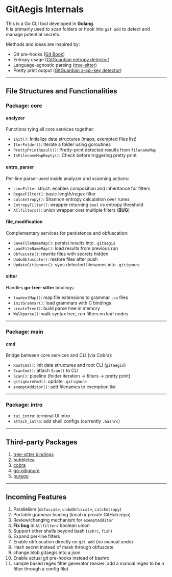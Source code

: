 # GitAegis Internals

This is a Go CLI tool developed in **Golang**.  
It is primarily used to scan folders or hook into `git add` to detect and manage potential secrets.

Methods and ideas are inspired by:
- Git pre-hooks ([Git Book](https://git-scm.com/book/ms/v2/Customizing-Git-Git-Hooks))  
- Entropy usage ([GitGuardian entropy detector](https://docs.gitguardian.com/secrets-detection/secrets-detection-engine/detectors/generics/generic_high_entropy_secret))  
- Language-agnostic parsing ([tree-sitter](https://tree-sitter.github.io/tree-sitter/))  
- Pretty print output ([GitGuardian x-api-key detector](https://docs.gitguardian.com/secrets-detection/secrets-detection-engine/detectors/generics/x_api_key))  

---

## File Structures and Functionalities

### Package: **core**
#### analyzer
Functions tying all core services together:
- `Init()`: Initialize data structures (maps, exempted files list)  
- `IterFolder()`: Iterate a folder using goroutines  
- `PrettyPrintResult()`: Pretty-print detected results from `filenameMap`  
- `IsFilenameMapEmpty()`: Check before triggering pretty print  

#### entro_parser
Per-line parser used inside analyzer and scanning actions:
- `LineFilter` struct: enables composition and inheritance for filters  
- `RegexFilter()`: basic length/regex filter  
- `calcEntropy()`: Shannon entropy calculation over runes  
- `EntropyFilter()`: wrapper returning `bool` vs entropy threshold  
- `Allfilters()`: union wrapper over multiple filters (**BUG**)  

#### file_modification
Complementary services for persistence and obfuscation:
- `SaveFileNameMap()`: persist results into `.gitaegis`  
- `LoadFileNameMap()`: load results from previous run  
- `Obfuscate()`: rewrite files with secrets hidden  
- `UndoObfuscate()`: restore files after push  
- `UpdateGitignore()`: sync detected filenames into `.gitignore`  

#### sitter
Handles **go-tree-sitter** bindings:
- `loadextMap()`: map file extensions to grammar `.so` files  
- `initGrammar()`: load grammars with C bindings  
- `createTree()`: build parse tree in memory  
- `Walkparse()`: walk syntax tree, run filters on leaf nodes  

---

### Package: **main**
#### cmd
Bridge between core services and CLI (via Cobra):
- `RootCmd()`: init data structures and root CLI (`gitaegis`)  
- `ScanCmd()`: attach `Scan()` to CLI  
- `Scan()`: pipeline (folder iteration → filters → pretty print)  
- `gitignoreCmd()`: update `.gitignore`  
- `exemptAdditor()`: add filenames to exemption list  

---

### Package: **intro**
- `tui_intro`: terminal UI intro  
- `attach_intro`: add shell configs (currently `.bashrc`)  

---

## Third-party Packages
1. [tree-sitter bindings](https://github.com/tree-sitter/go-tree-sitter)  
2. [bubbletea](https://github.com/charmbracelet/bubbletea)  
3. [cobra](https://cobra.dev/)  
4. [go-gitignore](https://github.com/sabhiram/go-gitignore)  
5. [purego](https://github.com/ebitengine/purego)  

---

## Incoming Features
1. Parallelism (`obfuscate`, `undoObfuscate`, `calcEntropy`)  
2. Portable grammar loading (local or private GitHub repo)  
3. Review/changing mechanism for `exemptAdditor`  
4. **Fix bug** in `Allfilters` boolean union  
5. Support other shells beyond bash (`zshrc`, `fish`)  
6. Expand per-line filters  
7. Enable obfuscation directly on `git add` (no manual undo)
8. Hash secret instead of mask through obfuscate
9. change blob.gitaegis into a json
10. Enable actual git pre-hooks instead of bashrc
11. sample based regex filter generator (easier: add a manual regex to be a filter through a config file)


